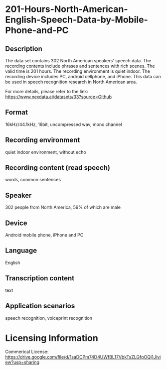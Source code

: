 # 201-Hours-North-American-English-Speech-Data-by-Mobile-Phone-and-PC



## Description
The data set contains 302 North American speakers' speech data. The recording contents include phrases and sentences with rich scenes. The valid time is 201 hours. The recording environment is quiet indoor. The recording device includes PC, android cellphone, and iPhone. This data can be used in speech recognition research in North American area.

For more details, please refer to the link: https://www.nexdata.ai/datasets/33?source=Github


## Format
16kHz/44.1kHz, 16bit, uncompressed wav, mono channel

## Recording environment
quiet indoor environment, without echo

## Recording content (read speech)
words, common sentences

## Speaker
302 people from North America, 59% of which are male

## Device
Android mobile phone, iPhone and PC

## Language
English

## Transcription content
text

## Application scenarios
speech recognition, voiceprint recognition

# Licensing Information
Commerical License: https://drive.google.com/file/d/1saDCPm74D4UWfBL17VbkTsZLGfpOQj1J/view?usp=sharing
